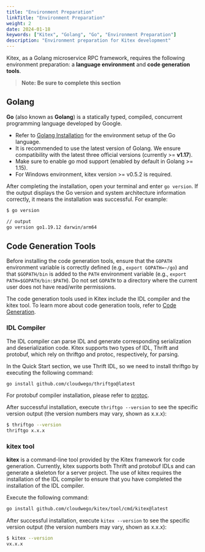 ```yaml
---
title: "Environment Preparation"
linkTitle: "Environment Preparation"
weight: 2
date: 2024-01-18
keywords: ["Kitex", "Golang", "Go", "Environment Preparation"]
description: "Environment preparation for Kitex development"
---
```


Kitex, as a Golang microservice RPC framework, requires the following environment preparation: a **language environment** and **code generation tools**.

> **Note: Be sure to complete this section**

## Golang

**Go** (also known as **Golang**) is a statically typed, compiled, concurrent programming language developed by Google.

- Refer to [Golang Installation](https://go.dev/doc/install) for the environment setup of the Go language.
- It is recommended to use the latest version of Golang. We ensure compatibility with the latest three official versions (currently >= **v1.17**).
- Make sure to enable go mod support (enabled by default in Golang >= 1.15).
- For Windows environment, kitex version >= v0.5.2 is required.

After completing the installation, open your terminal and enter `go version`. If the output displays the Go version and system architecture information correctly, it means the installation was successful. For example:

```bash
$ go version

// output
go version go1.19.12 darwin/arm64
```

## Code Generation Tools

Before installing the code generation tools, ensure that the `GOPATH` environment variable is correctly defined (e.g., `export GOPATH=~/go`) and that `$GOPATH/bin` is added to the `PATH` environment variable (e.g., `export PATH=$GOPATH/bin:$PATH`). Do not set `GOPATH` to a directory where the current user does not have read/write permissions.

The code generation tools used in Kitex include the IDL compiler and the kitex tool. To learn more about code generation tools, refer to [Code Generation](/docs/kitex/tutorials/code-gen/).

### IDL Compiler

The IDL compiler can parse IDL and generate corresponding serialization and deserialization code. Kitex supports two types of IDL, Thrift and protobuf, which rely on thriftgo and protoc, respectively, for parsing.

In the Quick Start section, we use Thrift IDL, so we need to install thriftgo by executing the following command:

```bash
go install github.com/cloudwego/thriftgo@latest
```

For protobuf compiler installation, please refer to [protoc](https://github.com/protocolbuffers/protobuf/releases).

After successful installation, execute `thriftgo --version` to see the specific version output (the version numbers may vary, shown as x.x.x):

```bash
$ thriftgo --version
thriftgo x.x.x
```

### kitex tool

**kitex** is a command-line tool provided by the Kitex framework for code generation. Currently, kitex supports both Thrift and protobuf IDLs and can generate a skeleton for a server project. The use of kitex requires the installation of the IDL compiler to ensure that you have completed the installation of the IDL compiler.

Execute the following command:

```bash
go install github.com/cloudwego/kitex/tool/cmd/kitex@latest
```

After successful installation, execute `kitex --version` to see the specific version output (the version numbers may vary, shown as x.x.x):

```bash
$ kitex --version
vx.x.x
```
